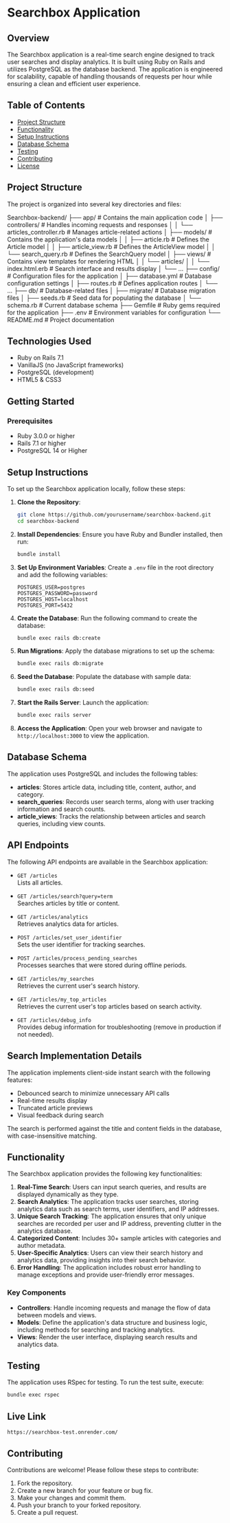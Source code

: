 # Searchbox Application

## Overview

The Searchbox application is a real-time search engine designed to track user searches and display analytics. It is built using Ruby on Rails and utilizes PostgreSQL as the database backend. The application is engineered for scalability, capable of handling thousands of requests per hour while ensuring a clean and efficient user experience.

## Table of Contents

- [Project Structure](#project-structure)
- [Functionality](#functionality)
- [Setup Instructions](#setup-instructions)
- [Database Schema](#database-schema)
- [Testing](#testing)
- [Contributing](#contributing)
- [License](#license)

## Project Structure

The project is organized into several key directories and files:

Searchbox-backend/
├── app/                         # Contains the main application code
│   ├── controllers/             # Handles incoming requests and responses
│   │   └── articles_controller.rb    # Manages article-related actions
│   ├── models/                  # Contains the application's data models
│   │   ├── article.rb               # Defines the Article model
│   │   ├── article_view.rb         # Defines the ArticleView model
│   │   └── search_query.rb         # Defines the SearchQuery model
│   ├── views/                   # Contains view templates for rendering HTML
│   │   └── articles/
│   │       └── index.html.erb      # Search interface and results display
│   └── ...
├── config/                      # Configuration files for the application
│   ├── database.yml                 # Database configuration settings
│   ├── routes.rb                   # Defines application routes
│   └── ...
├── db/                          # Database-related files
│   ├── migrate/                   # Database migration files
│   ├── seeds.rb                   # Seed data for populating the database
│   └── schema.rb                  # Current database schema
├── Gemfile                      # Ruby gems required for the application
├── .env                         # Environment variables for configuration
└── README.md                    # Project documentation


## Technologies Used

- Ruby on Rails 7.1
- VanillaJS (no JavaScript frameworks)
- PostgreSQL (development)
- HTML5 & CSS3

## Getting Started

### Prerequisites

- Ruby 3.0.0 or higher
- Rails 7.1 or higher
- PostgreSQL 14 or Higher

## Setup Instructions

To set up the Searchbox application locally, follow these steps:

1. **Clone the Repository**:
   ```bash
   git clone https://github.com/yourusername/searchbox-backend.git
   cd searchbox-backend
   ```

2. **Install Dependencies**:
   Ensure you have Ruby and Bundler installed, then run:
   ```bash
   bundle install
   ```

3. **Set Up Environment Variables**:
   Create a `.env` file in the root directory and add the following variables:
   ```plaintext
   POSTGRES_USER=postgres
   POSTGRES_PASSWORD=password
   POSTGRES_HOST=localhost
   POSTGRES_PORT=5432
   ```

4. **Create the Database**:
   Run the following command to create the database:
   ```bash
   bundle exec rails db:create
   ```

5. **Run Migrations**:
   Apply the database migrations to set up the schema:
   ```bash
   bundle exec rails db:migrate
   ```

6. **Seed the Database**:
   Populate the database with sample data:
   ```bash
   bundle exec rails db:seed
   ```

7. **Start the Rails Server**:
   Launch the application:
   ```bash
   bundle exec rails server
   ```

8. **Access the Application**:
   Open your web browser and navigate to `http://localhost:3000` to view the application.

## Database Schema

The application uses PostgreSQL and includes the following tables:

- **articles**: Stores article data, including title, content, author, and category.
- **search_queries**: Records user search terms, along with user tracking information and search counts.
- **article_views**: Tracks the relationship between articles and search queries, including view counts.

## API Endpoints

The following API endpoints are available in the Searchbox application:

- `GET /articles`  
  Lists all articles.

- `GET /articles/search?query=term`  
  Searches articles by title or content.

- `GET /articles/analytics`  
  Retrieves analytics data for articles.

- `POST /articles/set_user_identifier`  
  Sets the user identifier for tracking searches.

- `POST /articles/process_pending_searches`  
  Processes searches that were stored during offline periods.

- `GET /articles/my_searches`  
  Retrieves the current user's search history.

- `GET /articles/my_top_articles`  
  Retrieves the current user's top articles based on search activity.

- `GET /articles/debug_info`  
  Provides debug information for troubleshooting (remove in production if not needed).

## Search Implementation Details

The application implements client-side instant search with the following features:

- Debounced search to minimize unnecessary API calls
- Real-time results display
- Truncated article previews
- Visual feedback during search

The search is performed against the title and content fields in the database, with case-insensitive matching.

## Functionality

The Searchbox application provides the following key functionalities:

1. **Real-Time Search**: Users can input search queries, and results are displayed dynamically as they type.
2. **Search Analytics**: The application tracks user searches, storing analytics data such as search terms, user identifiers, and IP addresses.
3. **Unique Search Tracking**: The application ensures that only unique searches are recorded per user and IP address, preventing clutter in the analytics database.
4. **Categorized Content**: Includes 30+ sample articles with categories and author metadata.
5. **User-Specific Analytics**: Users can view their search history and analytics data, providing insights into their search behavior.
6. **Error Handling**: The application includes robust error handling to manage exceptions and provide user-friendly error messages.

### Key Components

- **Controllers**: Handle incoming requests and manage the flow of data between models and views.
- **Models**: Define the application's data structure and business logic, including methods for searching and tracking analytics.
- **Views**: Render the user interface, displaying search results and analytics data.

## Testing

The application uses RSpec for testing. To run the test suite, execute:
```bash
bundle exec rspec
```

## Live Link 

`https://searchbox-test.onrender.com/`

## Contributing

Contributions are welcome! Please follow these steps to contribute:

1. Fork the repository.
2. Create a new branch for your feature or bug fix.
3. Make your changes and commit them.
4. Push your branch to your forked repository.
5. Create a pull request.

